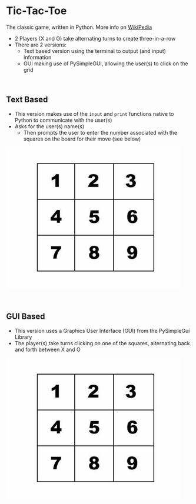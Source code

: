 # Tic-Tac-Toe

The classic game, written in Python. More info on [WikiPedia](https://en.wikipedia.org/wiki/Tic-tac-toe)

- 2 Players (X and O) take alternating turns to create three-in-a-row
- There are 2 versions:
   - Text based version using the terminal to output (and input) information
   - GUI making use of PySimpleGUI, allowing the user(s) to click on the grid
   
<br>
<H2>Text Based</H2>

- This version makes use of the `input` and `print` functions native to Python to communicate with the user(s)
- Asks for the user(s) name(s)
  - Then prompts the user to enter the number associated with the squares on the board for their move (see below)
  
![alt text](https://github.com/Cole-Lane/Tic-Tac-Toe/blob/acb5961ae8ac637cde116669c9d25641291710ba/assets/Numbered%20Squares%20on%20Tic-Tac-Toe.jpg "Numbered Squares")

<br>
<H2>GUI Based</H2>

- This version uses a Graphics User Interface (GUI) from the PySimpleGui Library
- The player(s) take turns clicking on one of the squares, alternating back and forth between X and O

![alt text](https://github.com/Cole-Lane/Tic-Tac-Toe/blob/acb5961ae8ac637cde116669c9d25641291710ba/assets/Numbered%20Squares%20on%20Tic-Tac-Toe.jpg "Numbered Squares")

